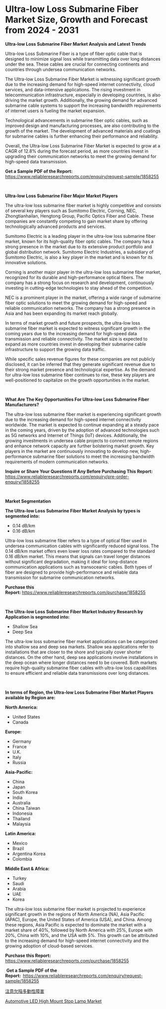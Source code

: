 <p><h1>Ultra-low Loss Submarine Fiber Market Size, Growth and Forecast from 2024 - 2031</h1></p><p><strong>Ultra-low Loss Submarine Fiber Market Analysis and Latest Trends</strong></p>
<p><p>Ultra-low Loss Submarine Fiber is a type of fiber optic cable that is designed to minimize signal loss while transmitting data over long distances under the sea. These cables are crucial for connecting continents and countries through undersea communication networks.</p><p>The Ultra-low Loss Submarine Fiber Market is witnessing significant growth due to the increasing demand for high-speed internet connectivity, cloud services, and data-intensive applications. The rising investment in telecommunication infrastructure, especially in developing countries, is also driving the market growth. Additionally, the growing demand for advanced submarine cable systems to support the increasing bandwidth requirements of internet users is fueling the market expansion.</p><p>Technological advancements in submarine fiber optic cables, such as improved design and manufacturing processes, are also contributing to the growth of the market. The development of advanced materials and coatings for submarine cables is further enhancing their performance and reliability.</p><p>Overall, the Ultra-low Loss Submarine Fiber Market is expected to grow at a CAGR of 12.8% during the forecast period, as more countries invest in upgrading their communication networks to meet the growing demand for high-speed data transmission.</p></p>
<p><strong>Get a Sample PDF of the Report:&nbsp;</strong> <a href="https://www.reliableresearchreports.com/enquiry/request-sample/1858255">https://www.reliableresearchreports.com/enquiry/request-sample/1858255</a></p>
<p>&nbsp;</p>
<p><strong>Ultra-low Loss Submarine Fiber Major Market Players</strong></p>
<p><p>The ultra-low loss submarine fiber market is highly competitive and consists of several key players such as Sumitomo Electric, Corning, NEC, Zhongtianhailan, Hengtong Group, Pacific Optics Fiber and Cable. These companies are constantly competing to gain market share by offering technologically advanced products and services.</p><p>Sumitomo Electric is a leading player in the ultra-low loss submarine fiber market, known for its high-quality fiber optic cables. The company has a strong presence in the market due to its extensive product portfolio and global distribution network. Sumitomo Electric Industries, a subsidiary of Sumitomo Electric, is also a key player in the market and is known for its innovative solutions.</p><p>Corning is another major player in the ultra-low loss submarine fiber market, recognized for its durable and high-performance optical fibers. The company has a strong focus on research and development, continuously investing in cutting-edge technologies to stay ahead of the competition.</p><p>NEC is a prominent player in the market, offering a wide range of submarine fiber optic solutions to meet the growing demand for high-speed and reliable communication networks. The company has a strong presence in Asia and has been expanding its market reach globally.</p><p>In terms of market growth and future prospects, the ultra-low loss submarine fiber market is expected to witness significant growth in the coming years due to the increasing demand for high-speed data transmission and reliable connectivity. The market size is expected to expand as more countries invest in developing their submarine cable infrastructure to support the growing data traffic.</p><p>While specific sales revenue figures for these companies are not publicly disclosed, it can be inferred that they generate significant revenue due to their strong market presence and technological expertise. As the demand for ultra-low loss submarine fiber continues to rise, these key players are well-positioned to capitalize on the growth opportunities in the market.</p></p>
<p>&nbsp;</p>
<p><strong>What Are The Key Opportunities For Ultra-low Loss Submarine Fiber Manufacturers?</strong></p>
<p><p>The ultra-low loss submarine fiber market is experiencing significant growth due to the increasing demand for high-speed internet connectivity worldwide. The market is expected to continue expanding at a steady pace in the coming years, driven by the adoption of advanced technologies such as 5G networks and Internet of Things (IoT) devices. Additionally, the growing investments in undersea cable projects to connect remote regions and enhance network capacity are further bolstering market growth. Key players in the market are continuously innovating to develop new, high-performance submarine fiber solutions to meet the increasing bandwidth requirements of modern communication networks.</p></p>
<p><strong>Inquire or Share Your Questions If Any Before Purchasing This Report:</strong> <a href="https://www.reliableresearchreports.com/enquiry/pre-order-enquiry/1858255">https://www.reliableresearchreports.com/enquiry/pre-order-enquiry/1858255</a></p>
<p>&nbsp;</p>
<p><strong>Market Segmentation</strong></p>
<p><strong>The Ultra-low Loss Submarine Fiber Market Analysis by types is segmented into:</strong></p>
<p><ul><li>0.14 dB/km</li><li>0.16 dB/km</li></ul></p>
<p><p>Ultra-low loss submarine fiber refers to a type of optical fiber used in undersea communication cables with significantly reduced signal loss. The 0.14 dB/km market offers even lower loss rates compared to the standard 0.16 dB/km market. This means that signals can travel longer distances without significant degradation, making it ideal for long-distance communication applications such as transoceanic cables. Both types of fiber are designed to provide high-performance and reliable data transmission for submarine communication networks.</p></p>
<p><strong>Purchase this Report:&nbsp;</strong><a href="https://www.reliableresearchreports.com/purchase/1858255">https://www.reliableresearchreports.com/purchase/1858255</a></p>
<p>&nbsp;</p>
<p><strong>The Ultra-low Loss Submarine Fiber Market Industry Research by Application is segmented into:</strong></p>
<p><ul><li>Shallow Sea</li><li>Deep Sea</li></ul></p>
<p><p>The ultra-low loss submarine fiber market applications can be categorized into shallow sea and deep sea markets. Shallow sea applications refer to installations that are closer to the shore and typically cover shorter distances. On the other hand, deep sea applications involve installations in the deep ocean where longer distances need to be covered. Both markets require high-quality submarine fiber cables with ultra-low loss capabilities to ensure efficient and reliable data transmissions over long distances.</p></p>
<p>&nbsp;</p>
<p><strong>In terms of Region, the Ultra-low Loss Submarine Fiber Market Players available by Region are:</strong></p>
<p>
    <p> <strong> North America: </strong>
        <ul>
            <li>United States</li>
            <li>Canada</li>
        </ul>
        </p> 
    <p> <strong> Europe: </strong>
        <ul>
            <li>Germany</li>
            <li>France</li>
            <li>U.K.</li>
            <li>Italy</li>
            <li>Russia</li>
        </ul>
        </p> 
    <p> <strong> Asia-Pacific: </strong>
        <ul>
            <li>China</li>
            <li>Japan</li>
            <li>South Korea</li>
            <li>India</li>
            <li>Australia</li>
            <li>China Taiwan</li>
            <li>Indonesia</li>
            <li>Thailand</li>
            <li>Malaysia</li>
        </ul>
        </p> 
    <p> <strong> Latin America: </strong>
        <ul>
            <li>Mexico</li>
            <li>Brazil</li>
            <li>Argentina Korea</li>
            <li>Colombia</li>
        </ul>
        </p> 
    <p> <strong> Middle East & Africa: </strong>
        <ul>
            <li>Turkey</li>
            <li>Saudi</li>
            <li>Arabia</li>
            <li>UAE</li>
            <li>Korea</li>
        </ul>
    </p>
    </p>
<p><p>The ultra-low loss submarine fiber market is projected to experience significant growth in the regions of North America (NA), Asia Pacific (APAC), Europe, the United States of America (USA), and China. Among these regions, Asia Pacific is expected to dominate the market with a market share of 40%, followed by North America with 25%, Europe with 20%, China with 10%, and the USA with 5%. This growth can be attributed to the increasing demand for high-speed internet connectivity and the growing adoption of cloud-based services.</p></p>
<p><strong>Purchase this Report: </strong><a href="https://www.reliableresearchreports.com/purchase/1858255">https://www.reliableresearchreports.com/purchase/1858255</a></p>
<p>&nbsp;<strong>Get a Sample PDF of the Report:&nbsp;&nbsp;</strong><a href="https://www.reliableresearchreports.com/enquiry/request-sample/1858255">https://www.reliableresearchreports.com/enquiry/request-sample/1858255</a></p>
<p><strong></strong></p>
<p><p><a href="https://github.com/oqoeusbvpadwjs08/Market-Research-Report-List-1/blob/main/17491571565.md">注意欠陥多動性障害</a></p><p><a href="https://cautious-neon-760.notion.site/Automotive-LED-High-Mount-Stop-Lamp-Market-Size-Share-Trends-Analysis-Report-By-Material-By-Type-f3e47e11133a4154b8ebf02dcbf15d75">Automotive LED High Mount Stop Lamp Market</a></p></p>
